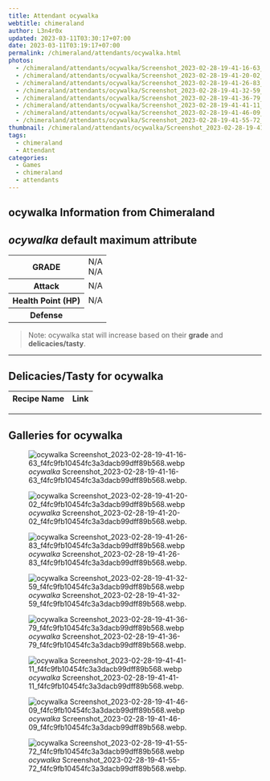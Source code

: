 ```yaml
---
title: Attendant ocywalka
webtitle: chimeraland
author: L3n4r0x
updated: 2023-03-11T03:30:17+07:00
date: 2023-03-11T03:19:17+07:00
permalink: /chimeraland/attendants/ocywalka.html
photos:
  - /chimeraland/attendants/ocywalka/Screenshot_2023-02-28-19-41-16-63_f4fc9fb10454fc3a3dacb99dff89b568.webp
  - /chimeraland/attendants/ocywalka/Screenshot_2023-02-28-19-41-20-02_f4fc9fb10454fc3a3dacb99dff89b568.webp
  - /chimeraland/attendants/ocywalka/Screenshot_2023-02-28-19-41-26-83_f4fc9fb10454fc3a3dacb99dff89b568.webp
  - /chimeraland/attendants/ocywalka/Screenshot_2023-02-28-19-41-32-59_f4fc9fb10454fc3a3dacb99dff89b568.webp
  - /chimeraland/attendants/ocywalka/Screenshot_2023-02-28-19-41-36-79_f4fc9fb10454fc3a3dacb99dff89b568.webp
  - /chimeraland/attendants/ocywalka/Screenshot_2023-02-28-19-41-41-11_f4fc9fb10454fc3a3dacb99dff89b568.webp
  - /chimeraland/attendants/ocywalka/Screenshot_2023-02-28-19-41-46-09_f4fc9fb10454fc3a3dacb99dff89b568.webp
  - /chimeraland/attendants/ocywalka/Screenshot_2023-02-28-19-41-55-72_f4fc9fb10454fc3a3dacb99dff89b568.webp
thumbnail: /chimeraland/attendants/ocywalka/Screenshot_2023-02-28-19-41-16-63_f4fc9fb10454fc3a3dacb99dff89b568.webp
tags:
  - chimeraland
  - Attendant
categories:
  - Games
  - chimeraland
  - attendants
---
```


<link
  rel="stylesheet"
  href="https://rawcdn.githack.com/dimaslanjaka/Web-Manajemen/870a349/css/bootstrap-5-3-0-alpha3-wrapper.css"
/>
<section id="bootstrap-wrapper">
  <div data-bs-theme="dark">
    <h2>ocywalka Information from Chimeraland</h2>
    <h2 id="attribute"><i>ocywalka</i> default maximum attribute</h2>
    <div class="row">
      <div class="col mb-2">
        <div class="card">
          <div class="card-body">
            <table>
              <tr>
                <th>GRADE</th>
                <td>N/A <br />N/A</td>
              </tr>
              <tr>
                <th>Attack</th>
                <td>N/A</td>
              </tr>
              <tr>
                <th>Health Point (HP)</th>
                <td>N/A</td>
              </tr>
              <tr>
                <th>Defense</th>
                <td></td>
              </tr>
            </table>
          </div>
        </div>
      </div>
    </div>
    <blockquote>
      Note: ocywalka stat will increase based on their <b>grade</b> and
      <b>delicacies/tasty</b>.
    </blockquote>
    <hr />
    <h2 id="delicacies">Delicacies/Tasty for ocywalka</h2>
    <div class="card">
      <div class="card-body">
        <div class="table-responsive">
          <table class="table table-striped">
            <thead>
              <tr>
                <th>Recipe Name</th>
                <th>Link</th>
              </tr>
            </thead>
            <tbody></tbody>
          </table>
        </div>
      </div>
    </div>
    <hr />
    <div id="gallery">
      <h2>Galleries for ocywalka</h2>
      <div class="row">
        <div class="col-lg-6 col-12">
          <figure>
            <img
              src="https://www.webmanajemen.com/chimeraland/attendants/ocywalka/Screenshot_2023-02-28-19-41-16-63_f4fc9fb10454fc3a3dacb99dff89b568.webp"
              alt="ocywalka Screenshot_2023-02-28-19-41-16-63_f4fc9fb10454fc3a3dacb99dff89b568.webp"
            />
            <figcaption>
              <i>ocywalka</i>
              Screenshot_2023-02-28-19-41-16-63_f4fc9fb10454fc3a3dacb99dff89b568.webp.
            </figcaption>
          </figure>
        </div>
        <div class="col-lg-6 col-12">
          <figure>
            <img
              src="https://www.webmanajemen.com/chimeraland/attendants/ocywalka/Screenshot_2023-02-28-19-41-20-02_f4fc9fb10454fc3a3dacb99dff89b568.webp"
              alt="ocywalka Screenshot_2023-02-28-19-41-20-02_f4fc9fb10454fc3a3dacb99dff89b568.webp"
            />
            <figcaption>
              <i>ocywalka</i>
              Screenshot_2023-02-28-19-41-20-02_f4fc9fb10454fc3a3dacb99dff89b568.webp.
            </figcaption>
          </figure>
        </div>
        <div class="col-lg-6 col-12">
          <figure>
            <img
              src="https://www.webmanajemen.com/chimeraland/attendants/ocywalka/Screenshot_2023-02-28-19-41-26-83_f4fc9fb10454fc3a3dacb99dff89b568.webp"
              alt="ocywalka Screenshot_2023-02-28-19-41-26-83_f4fc9fb10454fc3a3dacb99dff89b568.webp"
            />
            <figcaption>
              <i>ocywalka</i>
              Screenshot_2023-02-28-19-41-26-83_f4fc9fb10454fc3a3dacb99dff89b568.webp.
            </figcaption>
          </figure>
        </div>
        <div class="col-lg-6 col-12">
          <figure>
            <img
              src="https://www.webmanajemen.com/chimeraland/attendants/ocywalka/Screenshot_2023-02-28-19-41-32-59_f4fc9fb10454fc3a3dacb99dff89b568.webp"
              alt="ocywalka Screenshot_2023-02-28-19-41-32-59_f4fc9fb10454fc3a3dacb99dff89b568.webp"
            />
            <figcaption>
              <i>ocywalka</i>
              Screenshot_2023-02-28-19-41-32-59_f4fc9fb10454fc3a3dacb99dff89b568.webp.
            </figcaption>
          </figure>
        </div>
        <div class="col-lg-6 col-12">
          <figure>
            <img
              src="https://www.webmanajemen.com/chimeraland/attendants/ocywalka/Screenshot_2023-02-28-19-41-36-79_f4fc9fb10454fc3a3dacb99dff89b568.webp"
              alt="ocywalka Screenshot_2023-02-28-19-41-36-79_f4fc9fb10454fc3a3dacb99dff89b568.webp"
            />
            <figcaption>
              <i>ocywalka</i>
              Screenshot_2023-02-28-19-41-36-79_f4fc9fb10454fc3a3dacb99dff89b568.webp.
            </figcaption>
          </figure>
        </div>
        <div class="col-lg-6 col-12">
          <figure>
            <img
              src="https://www.webmanajemen.com/chimeraland/attendants/ocywalka/Screenshot_2023-02-28-19-41-41-11_f4fc9fb10454fc3a3dacb99dff89b568.webp"
              alt="ocywalka Screenshot_2023-02-28-19-41-41-11_f4fc9fb10454fc3a3dacb99dff89b568.webp"
            />
            <figcaption>
              <i>ocywalka</i>
              Screenshot_2023-02-28-19-41-41-11_f4fc9fb10454fc3a3dacb99dff89b568.webp.
            </figcaption>
          </figure>
        </div>
        <div class="col-lg-6 col-12">
          <figure>
            <img
              src="https://www.webmanajemen.com/chimeraland/attendants/ocywalka/Screenshot_2023-02-28-19-41-46-09_f4fc9fb10454fc3a3dacb99dff89b568.webp"
              alt="ocywalka Screenshot_2023-02-28-19-41-46-09_f4fc9fb10454fc3a3dacb99dff89b568.webp"
            />
            <figcaption>
              <i>ocywalka</i>
              Screenshot_2023-02-28-19-41-46-09_f4fc9fb10454fc3a3dacb99dff89b568.webp.
            </figcaption>
          </figure>
        </div>
        <div class="col-lg-6 col-12">
          <figure>
            <img
              src="https://www.webmanajemen.com/chimeraland/attendants/ocywalka/Screenshot_2023-02-28-19-41-55-72_f4fc9fb10454fc3a3dacb99dff89b568.webp"
              alt="ocywalka Screenshot_2023-02-28-19-41-55-72_f4fc9fb10454fc3a3dacb99dff89b568.webp"
            />
            <figcaption>
              <i>ocywalka</i>
              Screenshot_2023-02-28-19-41-55-72_f4fc9fb10454fc3a3dacb99dff89b568.webp.
            </figcaption>
          </figure>
        </div>
      </div>
    </div>
  </div>
</section>